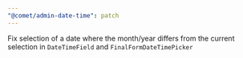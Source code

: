 ```yaml
---
"@comet/admin-date-time": patch
---
```


Fix selection of a date where the month/year differs from the current selection in `DateTimeField` and `FinalFormDateTimePicker`
